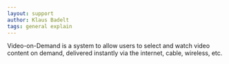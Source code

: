```yaml
---
layout: support
author: Klaus Badelt
tags: general explain
---
```

Video-on-Demand is a system to allow users to select and watch video content on demand, delivered instantly via the internet, cable, wireless, etc.
